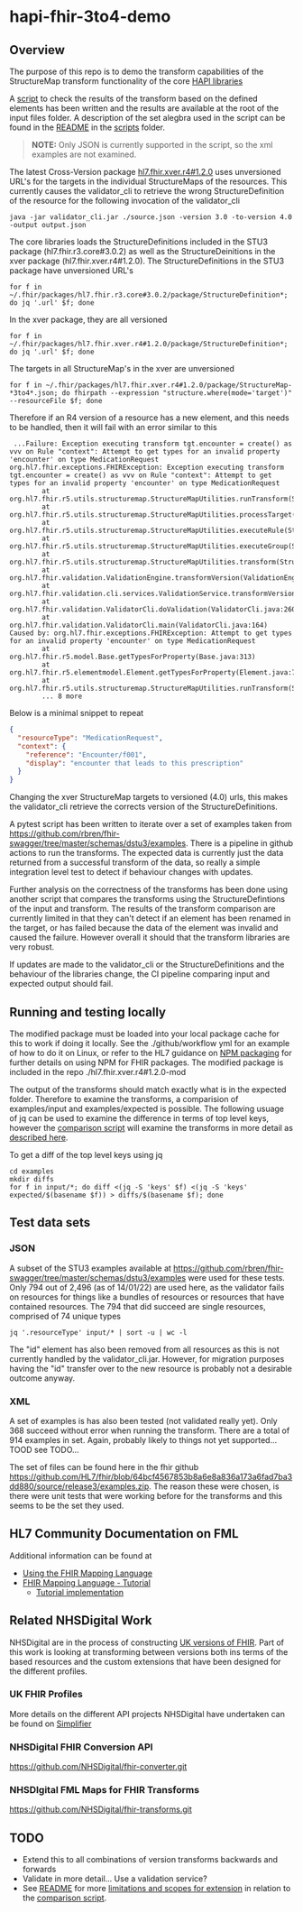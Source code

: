 # hapi-fhir-3to4-demo

## Overview  

The purpose of this repo is to demo the transform capabilities of the StructureMap transform functionality of the core [HAPI libraries](https://github.com/hapifhir/org.hl7.fhir.core.git)

A [script](./scripts/generate_comparison.py) to check the results of the transform based on the defined elements has been written and the results are available at the root of the input files folder.  A description of the set alegbra used in the script can be found in the [README](./scripts/README.md) in the [scripts](./scripts) folder.

> **NOTE:** Only JSON is currently supported in the script, so the xml examples are not examined.

The latest Cross-Version package [hl7.fhir.xver.r4#1.2.0](http://fhir.org/packages/hl7.fhir.xver.r4/) uses unversioned URL's for the targets in the individual StructureMaps of the resources.  This currently causes the validator_cli to retrieve the wrong StructureDefinition of the resource for the following invocation of the validator_cli 

```shell
java -jar validator_cli.jar ./source.json -version 3.0 -to-version 4.0 -output output.json
```
The core libraries loads the StructureDefinitions included in the STU3 package (hl7.fhir.r3.core#3.0.2) as well as the StructureDeinitions in the xver package (hl7.fhir.xver.r4#1.2.0). The StructureDefinitions in the STU3 package have unversioned URL's

```shell
for f in ~/.fhir/packages/hl7.fhir.r3.core#3.0.2/package/StructureDefinition*; do jq '.url' $f; done
```

In the xver package, they are all versioned

```shell
for f in ~/.fhir/packages/hl7.fhir.xver.r4#1.2.0/package/StructureDefinition*; do jq '.url' $f; done
```
The targets in all StructureMap's in the xver are unversioned

```shell
for f in ~/.fhir/packages/hl7.fhir.xver.r4#1.2.0/package/StructureMap-*3to4*.json; do fhirpath --expression "structure.where(mode='target')" --resourceFile $f; done
```
Therefore if an R4 version of a resource has a new element, and this needs to be handled, then it will fail with an error similar to this

```
 ...Failure: Exception executing transform tgt.encounter = create() as vvv on Rule "context": Attempt to get types for an invalid property 'encounter' on type MedicationRequest
org.hl7.fhir.exceptions.FHIRException: Exception executing transform tgt.encounter = create() as vvv on Rule "context": Attempt to get types for an invalid property 'encounter' on type MedicationRequest
        at org.hl7.fhir.r5.utils.structuremap.StructureMapUtilities.runTransform(StructureMapUtilities.java:1755)
        at org.hl7.fhir.r5.utils.structuremap.StructureMapUtilities.processTarget(StructureMapUtilities.java:1626)
        at org.hl7.fhir.r5.utils.structuremap.StructureMapUtilities.executeRule(StructureMapUtilities.java:1215)
        at org.hl7.fhir.r5.utils.structuremap.StructureMapUtilities.executeGroup(StructureMapUtilities.java:1202)
        at org.hl7.fhir.r5.utils.structuremap.StructureMapUtilities.transform(StructureMapUtilities.java:1164)
        at org.hl7.fhir.validation.ValidationEngine.transformVersion(ValidationEngine.java:667)
        at org.hl7.fhir.validation.cli.services.ValidationService.transformVersion(ValidationService.java:270)
        at org.hl7.fhir.validation.ValidatorCli.doValidation(ValidatorCli.java:260)
        at org.hl7.fhir.validation.ValidatorCli.main(ValidatorCli.java:164)
Caused by: org.hl7.fhir.exceptions.FHIRException: Attempt to get types for an invalid property 'encounter' on type MedicationRequest
        at org.hl7.fhir.r5.model.Base.getTypesForProperty(Base.java:313)
        at org.hl7.fhir.r5.elementmodel.Element.getTypesForProperty(Element.java:750)
        at org.hl7.fhir.r5.utils.structuremap.StructureMapUtilities.runTransform(StructureMapUtilities.java:1651)
        ... 8 more
```

Below is a minimal snippet to repeat

```json
{
  "resourceType": "MedicationRequest",
  "context": {
    "reference": "Encounter/f001",
    "display": "encounter that leads to this prescription"
  }
}
```

Changing the xver StructureMap targets to versioned (4.0) urls, this makes the validator_cli retrieve the corrects version of the StructureDefinitions.

A pytest script has been written to iterate over a set of examples taken from https://github.com/rbren/fhir-swagger/tree/master/schemas/dstu3/examples. There is a pipeline in github actions to run the transforms.  The expected data is currently just the data returned from a successful transform of the data, so really a simple integration level test to detect if behaviour changes with updates. 

Further analysis on the correctness of the transforms has been done using another script that compares the transforms using the StructureDefintions of the input and transform. The results of the transform comparison are currently limited in that they can't detect if an element has been renamed in the target, or has failed because the data of the element was invalid and caused the failure.  However overall it should that the transform libraries are very robust.   

If updates are made to the validator_cli or the StructureDefinitions and the behaviour of the libraries change, the CI pipeline comparing input and expected output should fail.  

## Running and testing locally

The modified package must be loaded into your local package cache for this to work if doing it locally.  See the ./github/workflow yml for an example of how to do it on Linux, or refer to the HL7 guidance on [NPM packaging](https://confluence.hl7.org/display/FHIR/NPM+Package+Specification) for further details on using NPM for FHIR packages.  The modified package is included in the repo ./hl7.fhir.xver.r4#1.2.0-mod

The output of the transforms should match exactly what is in the expected folder.  Therefore to examine the transforms, a comparision of examples/input and examples/expected is possible.  The following usuage of jq can be used to examine the difference in terms of top level keys, however the [comparison script](./scripts/generate_comparison.py) will examine the transforms in more detail as [described here](./examples).

To get a diff of the top level keys using jq

```shell
cd examples
mkdir diffs
for f in input/*; do diff <(jq -S 'keys' $f) <(jq -S 'keys' expected/$(basename $f)) > diffs/$(basename $f); done
```
## Test data sets

### JSON

A subset of the STU3 examples available at https://github.com/rbren/fhir-swagger/tree/master/schemas/dstu3/examples were used for these tests.  Only 794 out of 2,496 (as of 14/01/22) are used here, as the validator fails on resources for things like a bundles of resources or resources that have contained resources.  The 794 that did succeed are single resources, comprised of 74 unique types

```shell
jq '.resourceType' input/* | sort -u | wc -l
```

The "id" element has also been removed from all resources as this is not currently handled by the validator_cli.jar.  However, for migration purposes having the "id" transfer over to the new resource is probably not a desirable outcome anyway.

### XML

A set of examples is has also been tested (not validated really yet).  Only 368 succeed without error when running the transform.  There are a total of 914 examples in set.   Again, probably likely to things not yet supported...  TOOD see TODO...

The set of files can be found here in the fhir github https://github.com/HL7/fhir/blob/64bcf4567853b8a6e8a836a173a6fad7ba3dd880/source/release3/examples.zip.  The reason these were chosen, is there were unit tests that were working before for the transforms and this seems to be the set they used.

## HL7 Community Documentation on FML

Additional information can be found at

* [Using the FHIR Mapping Language](https://confluence.hl7.org/display/FHIR/Using+the+FHIR+Mapping+Language)
* [FHIR Mapping Language - Tutorial](https://www.hl7.org/fhir/mapping-tutorial.html)
  * [Tutorial implementation](https://github.com/ahdis/fhir-mapping-tutorial.git)

## Related NHSDigital Work

NHSDigital are in the process of constructing [UK versions of FHIR](https://digital.nhs.uk/services/fhir-apis).  Part of this work is looking at transforming between versions both ins terms of the based resources and the custom extensions that have been designed for the different profiles.

### UK FHIR Profiles

More details on the different API projects NHSDigital have undertaken can be found on [Simplifier](https://simplifier.net/organization/nhsdigital/~projects)

### NHSDigital FHIR Conversion API

https://github.com/NHSDigital/fhir-converter.git

### NHSDIgital FML Maps for FHIR Transforms

https://github.com/NHSDigital/fhir-transforms.git

## TODO

* Extend this to all combinations of version transforms backwards and forwards
* Validate in more detail...  Use a validation service?
* See [README](./scripts) for more [limitations and scopes for extension](./scripts#limitations--scope-for-extension) in relation to the [comparison script](./scripts/generate_comparison.py).
